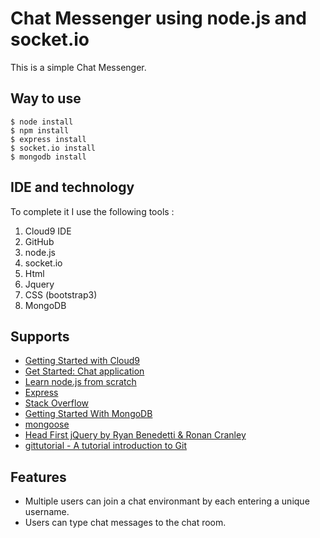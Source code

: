 # Chat Messenger using node.js and socket.io
This is a simple Chat Messenger. 

## Way to use

```
$ node install
$ npm install
$ express install
$ socket.io install
$ mongodb install

```

## IDE and technology

To complete it I use the following tools :
1. Cloud9 IDE
2. GitHub
3. node.js
4. socket.io
5. Html
6. Jquery
7. CSS (bootstrap3)
8. MongoDB

## Supports
- [Getting Started with Cloud9](https://docs.c9.io/docs/getting-started)
- [Get Started: Chat application](http://socket.io/get-started/chat/)
- [Learn node.js from scratch](https://www.udemy.com/learn-nodejs-from-scratch2/learn/#/)
- [Express](http://expressjs.com/en/starter/installing.html)
- [Stack Overflow](http://stackoverflow.com/questions/20579747/node-js-and-socket-io-dont-work-on-cloud9-ide)
- [Getting Started With MongoDB](https://docs.mongodb.org/getting-started/node/client/)
- [mongoose](https://github.com/Automattic/mongoose)
- [Head First jQuery by Ryan Benedetti & Ronan Cranley](http://cdn.oreillystatic.com/oreilly/booksamplers/9781449393212_sampler.pdf)
- [gittutorial - A tutorial introduction to Git](http://git-scm.com/docs/gittutorial)


## Features
- Multiple users can join a chat environmant by each entering a unique username.
- Users can type chat messages to the chat room.